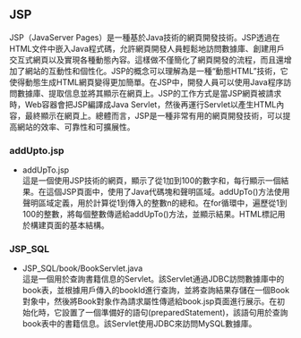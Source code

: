 ## JSP
JSP（JavaServer Pages）是一種基於Java技術的網頁開發技術。JSP透過在HTML文件中嵌入Java程式碼，允許網頁開發人員輕鬆地訪問數據庫、創建用戶交互式網頁以及實現各種動態內容。這樣做不僅簡化了網頁開發的流程，而且還增加了網站的互動性和個性化。JSP的概念可以理解為是一種“動態HTML”技術，它使得動態生成HTML網頁變得更加簡單。在JSP中，開發人員可以使用Java程序訪問數據庫、提取信息並將其顯示在網頁上。JSP的工作方式是當JSP網頁被請求時，Web容器會把JSP編譯成Java Servlet，然後再運行Servlet以產生HTML內容，最終顯示在網頁上。總體而言，JSP是一種非常有用的網頁開發技術，可以提高網站的效率、可靠性和可擴展性。


### addUpto.jsp

* addUpTo.jsp   
    這是一個使用JSP技術的網頁，顯示了從1加到100的數字和，每行顯示一個結果。在這個JSP頁面中，使用了Java代碼塊和聲明區域。addUpTo()方法使用聲明區域定義，用於計算從1到傳入的整數n的總和。在for循環中，遍歷從1到100的整數，將每個整數傳遞給addUpTo()方法，並顯示結果。HTML標記用於構建頁面的基本結構。

### JSP_SQL

* JSP_SQL/book/BookServlet.java   
    這是一個用於查詢書籍信息的Servlet。該Servlet通過JDBC訪問數據庫中的book表，並根據用戶傳入的bookId進行查詢，並將查詢結果存儲在一個Book對象中，然後將Book對象作為請求屬性傳遞給book.jsp頁面進行展示。在初始化時，它設置了一個準備好的語句(preparedStatement)，該語句用於查詢book表中的書籍信息。該Servlet使用JDBC來訪問MySQL數據庫。